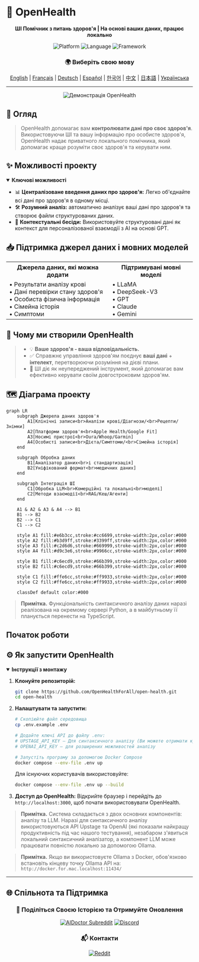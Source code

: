 # 🚀 **OpenHealth**

<div align="center">

**ШІ Помічник з питань здоров'я | На основі ваших даних, працює локально**

<p align="center">
  <img src="https://img.shields.io/badge/Platform-Web-blue?style=for-the-badge" alt="Platform">
  <img src="https://img.shields.io/badge/Language-TypeScript-blue?style=for-the-badge" alt="Language">
  <img src="https://img.shields.io/badge/Framework-Next.js-black?style=for-the-badge" alt="Framework">
</p>

### 🌍 Виберіть свою мову
[English](../../README.md) | [Français](README.fr.md) | [Deutsch](README.de.md) | [Español](README.es.md) | [한국어](README.ko.md) | [中文](README.zh.md) | [日本語](README.ja.md) | [Українська](README.uk.md)

</div>

---

<p align="center">
  <img src="/intro/openhealth.avif" alt="Демонстрація OpenHealth">
</p>

## 🌟 Огляд

> OpenHealth допомагає вам **контролювати дані про своє здоров'я**. Використовуючи ШІ та вашу інформацію про особисте здоров'я,
> OpenHealth надає приватного локального помічника, який допомагає краще розуміти своє здоров'я та керувати ним.

## ✨ Можливості проекту

<details open>
<summary><b>Ключові можливості</b></summary>

- 📊 **Централізоване введення даних про здоров'я:** Легко об'єднайте всі дані про здоров'я в одному місці.
- 🛠️ **Розумний аналіз:** автоматично аналізує ваші дані про здоров'я та створює файли структурованих даних.
- 🤝 **Контекстуальні бесіди:** Використовуйте структуровані дані як контекст для персоналізованої взаємодії з AI на основі GPT.

</details>

## 📥 Підтримка джерел даних і мовних моделей

<table>
  <tr>
    <th>Джерела даних, які можна додати</th>
    <th>Підтримувані мовні моделі</th>
  </tr>
  <tr>
    <td>
      • Результати аналізу крові<br>
      • Дані перевірки стану здоров'я<br>
      • Особиста фізична інформація<br>
      • Сімейна історія<br>
      • Симптоми
    </td>
    <td>
      • LLaMA<br>
      • DeepSeek-V3<br>
      • GPT<br>
      • Claude<br>
      • Gemini
    </td>
  </tr>
</table>

## 🤔 Чому ми створили OpenHealth

> - 💡 **Ваше здоров'я - ваша відповідальність.**
> - ✅ Справжнє управління здоров'ям поєднує **ваші дані** + **інтелект**, перетворюючи розуміння на дієві плани.
> - 🧠 ШІ діє як неупереджений інструмент, який допомагає вам ефективно керувати своїм довгостроковим здоров'ям.

## 🗺️ Діаграма проекту

```mermaid
graph LR
    subgraph Джерела даних здоров'я
        A1[Клінічні записи<br>Аналізи крові/Діагнози/<br>Рецепти/Знімки]
        A2[Платформи здоров'я<br>Apple Health/Google Fit]
        A3[Носимі пристрої<br>Oura/Whoop/Garmin]
        A4[Особисті записи<br>Дієта/Симптоми/<br>Сімейна історія]
    end

    subgraph Обробка даних
        B1[Аналізатор даних<br>і стандартизація]
        B2[Уніфікований формат<br>медичних даних]
    end

    subgraph Інтеграція ШІ
        C1[Обробка LLM<br>Комерційні та локальні<br>моделі]
        C2[Методи взаємодії<br>RAG/Кеш/Агенти]
    end

    A1 & A2 & A3 & A4 --> B1
    B1 --> B2
    B2 --> C1
    C1 --> C2

    style A1 fill:#e6b3cc,stroke:#cc6699,stroke-width:2px,color:#000
    style A2 fill:#b3d9ff,stroke:#3399ff,stroke-width:2px,color:#000
    style A3 fill:#c2d6d6,stroke:#669999,stroke-width:2px,color:#000
    style A4 fill:#d9c3e6,stroke:#9966cc,stroke-width:2px,color:#000
    
    style B1 fill:#c6ecd9,stroke:#66b399,stroke-width:2px,color:#000
    style B2 fill:#c6ecd9,stroke:#66b399,stroke-width:2px,color:#000
    
    style C1 fill:#ffe6cc,stroke:#ff9933,stroke-width:2px,color:#000
    style C2 fill:#ffe6cc,stroke:#ff9933,stroke-width:2px,color:#000

    classDef default color:#000
```

> **Примітка.** Функціональність синтаксичного аналізу даних наразі реалізована на окремому сервері Python, а в майбутньому її планується перенести на TypeScript.

## Початок роботи

## ⚙️ Як запустити OpenHealth

<details open>
<summary><b>Інструкції з монтажу</b></summary>

1. **Клонуйте репозиторій:**
   ```bash
   git clone https://github.com/OpenHealthForAll/open-health.git
   cd open-health
   ```

2. **Налаштувати та запустити:**
   ```bash
   # Скопіюйте файл середовища
   cp .env.example .env

   # Додайте ключі API до файлу .env:
   # UPSTAGE_API_KEY – Для синтаксичного аналізу (Ви можете отримати кредит у розмірі 10 доларів США без реєстрації картки, зареєструвавшись на сайті https://www.upstage.ai)
   # OPENAI_API_KEY – для розширених можливостей аналізу

   # Запустіть програму за допомогою Docker Compose
   docker compose --env-file .env up
   ```

   Для існуючих користувачів використовуйте:
   ```bash
   docker compose --env-file .env up --build
   ```

3. **Доступ до OpenHealth:**
   Відкрийте браузер і перейдіть до `http://localhost:3000`, щоб почати використовувати OpenHealth.

> **Примітка.** Система складається з двох основних компонентів: аналізу та LLM. Наразі для синтаксичного аналізу використовуються API Upstage та OpenAI (які показали найкращу продуктивність під час нашого тестування), незабаром з'явиться локальний синтаксичний аналізатор, а компонент LLM може працювати повністю локально за допомогою Ollama.

> **Примітка.** Якщо ви використовуєте Ollama з Docker, обов'язково встановіть кінцеву точку Ollama API на: `http://docker.for.mac.localhost:11434/`

</details>

---

## 🌐 Спільнота та Підтримка

<div align="center">

### 💫 Поділіться Своєю Історією та Отримуйте Оновлення
[![AIDoctor Subreddit](https://img.shields.io/badge/r/AIDoctor-FF4500?style=for-the-badge&logo=reddit&logoColor=white)](https://www.reddit.com/r/AIDoctor/)
[![Discord](https://img.shields.io/badge/Discord-7289DA?style=for-the-badge&logo=discord&logoColor=white)](https://discord.gg/B9K654g4wf)

### 📬 Контакти
[![Reddit](https://img.shields.io/badge/Reddit-FF4500?style=for-the-badge&logo=reddit&logoColor=white)](https://www.reddit.com/user/Dry_Steak30/)

</div>

